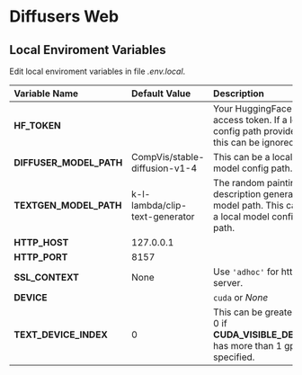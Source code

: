 # Diffusers Web

## Local Enviroment Variables
Edit local enviroment variables in file *.env.local*.

Variable Name						| Default Value						| Description
:--									| :--								| :--
**HF_TOKEN**						|									| Your HuggingFace access token. If a local config path provided, this can be ignored.
**DIFFUSER_MODEL_PATH**				| CompVis/stable-diffusion-v1-4		| This can be a local model config path.
**TEXTGEN_MODEL_PATH**				| k-l-lambda/clip-text-generator	| The random painting description generator model path. This can be a local model config path.
**HTTP_HOST**						| 127.0.0.1							|
**HTTP_PORT**						| 8157								|
**SSL_CONTEXT**						| None								| Use `'adhoc'` for https server.
**DEVICE**							|									| `cuda` or *None*
**TEXT_DEVICE_INDEX**				| 0									| This can be greater than 0 if **CUDA_VISIBLE_DEVICES** has more than 1 gpu specified.

